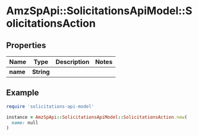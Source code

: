 # AmzSpApi::SolicitationsApiModel::SolicitationsAction

## Properties

| Name | Type | Description | Notes |
| ---- | ---- | ----------- | ----- |
| **name** | **String** |  |  |

## Example

```ruby
require 'solicitations-api-model'

instance = AmzSpApi::SolicitationsApiModel::SolicitationsAction.new(
  name: null
)
```


